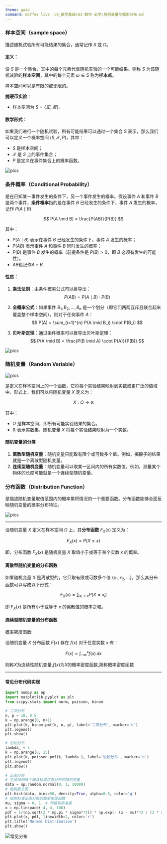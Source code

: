 ```yaml
---
theme: gaia
command: moffee live .\0_数学基础\AI-数学-必学\随机变量与概率分布.md
---
```


### **样本空间**（sample space）
描述随机试验所有可能结果的集合，通常记作 $S$ 或 $\Omega$。

#### 定义：
设 $S$ 是一个集合，其中的每个元素代表随机实验的一个可能结果。则称 $S$ 为该随机试验的**样本空间**，其中的每个元素 $\omega \in S$ 称为**样本点**。

样本空间可以是有限的或无限的。

**抛硬币实验**：
- 样本空间为 $S = \{正, 反\}$。

#### 数学形式：
如果我们进行一个随机试验，所有可能结果可以通过一个集合 $S$ 表示，那么我们可以定义一个概率空间 $(S, \mathcal{F}, P)$，其中：
- $S$ 是样本空间；
- $\mathcal{F}$ 是 $S$ 上的事件集合；
- $P$ 是定义在事件集合上的概率函数。

![pics](./pics/概率分布_1.png)

### **条件概率**（Conditional Probability）
是在已知某一事件发生的条件下，另一个事件发生的概率。假设事件 $A$ 和事件 $B$ 是两个事件，**条件概率**指的是在事件 $B$ 已经发生的条件下，事件 $A$ 发生的概率，记作 $P(A \mid B)$

$$
P(A \mid B) = \frac{P(AB)}{P(B)}
$$

其中：
- $P(A \mid B)$ 表示在事件 $B$ 已经发生的条件下，事件 $A$ 发生的概率；
- $P(AB)$ 表示事件 $A$ 和事件 $B$ 同时发生的概率；
- $P(B)$ 是事件 $B$ 发生的概率（前提条件是 $P(B) > 0$，即 $B$ 必须有发生的可能性）。
- $AB$也记作$A \cap B$

#### 性质：
1. **乘法法则**：由条件概率公式可以推导出：
   $$ P(AB) = P(A \mid B) \cdot P(B) $$

2. **全概率公式**：如果事件 $B_1, B_2, \dots, B_n$ 是一个划分（即它们两两互斥且联合起来覆盖整个样本空间），则对于任何事件 $A$：
   $$ P(A) = \sum_{i=1}^{n} P(A \mid B_i) \cdot P(B_i) $$

3. **贝叶斯定理**：通过条件概率可以推导出贝叶斯定理：
   $$ P(A \mid B) = \frac{P(B \mid A) \cdot P(A)}{P(B)} $$

![pics](./pics/概率分布_2.png)

### **随机变量**（Random Variable）

![pics](./pics/概率分布_3.png)

是定义在样本空间上的一个函数，它将每个实验结果映射到实数或更广泛的值域中。形式上，我们可以将随机变量 $X$ 定义为：

$$
X: \Omega \to \mathbb{R}
$$

其中：
- $\Omega$ 是样本空间，即所有可能实验结果的集合。
- $\mathbb{R}$ 表示实数集，随机变量 $X$ 将每个实验结果映射为一个实数。

#### 随机变量的分类
1. **离散型随机变量**：随机变量只能取有限个或可数多个值。例如，掷骰子的结果就是一个离散型随机变量。
2. **连续型随机变量**：随机变量可以取某一区间内的所有实数值。例如，测量某个物体的长度可能就是一个连续型随机变量。


### **分布函数**（Distribution Function）
是描述随机变量取值范围内的概率累积情况的一个重要函数。分布函数能够全面反映随机变量的概率分布特征。

![pics](./pics/概率分布_4.png)

---

设随机变量 $X$ 定义在样本空间 $\Omega$ 上，其**分布函数** $F_X(x)$ 定义为：

$$
F_X(x) = P(X \leq x)
$$

即，分布函数 $F_X(x)$ 是随机变量 $X$ 取值小于或等于某个实数 $x$ 的概率。


#### 离散型随机变量的分布函数

如果随机变量 $X$ 是离散型的，它只取有限或可数多个值 $\{x_1, x_2, \dots\}$，那么其分布函数可以写成以下形式：

$$
F_X(x) = \sum_{x_i \leq x} P(X = x_i)
$$

即 $F_X(x)$ 是所有小于或等于 $x$ 的离散值的概率之和。

#### 连续型随机变量的分布函数

概率密度函数:

设随机变量 $X$ 分布函数 $F(x)$ 存在 $f(x)$ 对于任意实数 $x$ 有：


   $$
  F(x) = \int_{-\infty}^{x} f(x) \, dx 
   $$

则称$X$为连续性随机变量,$f(x)$为$X$的概率密度函数,简称概率密度函数

---

#### 常见分布代码实现

```python
import numpy as np
import matplotlib.pyplot as plt
from scipy.stats import norm, poisson, binom

# 二项分布
n, p = 10, 0.5
k = np.arange(0, n+1)
plt.plot(k, binom.pmf(k, n, p), label='二项分布', marker='o')
plt.legend()
plt.show()

# 泊松分布
lambda_ = 5
k = np.arange(0, 15)
plt.plot(k, poisson.pmf(k, lambda_), label='泊松分布', marker='o')
plt.legend()
plt.show()

# 正态分布
# 生成10000个服从标准正态分布的随机变量
data = np.random.normal(0, 1, 10000)
# 绘制直方图
plt.hist(data, bins=50, density=True, alpha=0.6, color='g')
# 绘制标准正态分布的概率密度函数
mu, sigma = 0, 1  # 均值和标准差
x = np.linspace(-4, 4, 100)
pdf = 1/(np.sqrt(2 * np.pi * sigma**2)) * np.exp(- (x - mu)**2 / (2 * sigma**2))
plt.plot(x, pdf, linewidth=2, color='r')
plt.title('Normal Distribution')
plt.show()
```

![常见分布](../../z_using_files/math/img.png)
